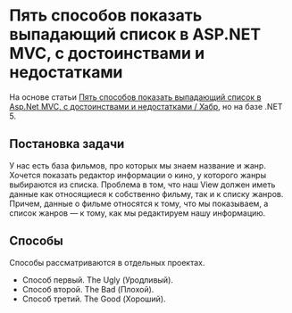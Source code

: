 # Пять способов показать выпадающий список в ASP.NET MVC, с достоинствами и недостатками

На основе статьи [Пять способов показать выпадающий список в Asp.Net MVC, с достоинствами и недостатками / Хабр](https://habr.com/ru/post/106370/),
но на базе .NET 5.

## Постановка задачи

У нас есть база фильмов, про которых мы знаем название и жанр. Хочется показать редактор информации о кино, у которого жанры выбираются из списка. Проблема в том, что наш View должен иметь данные как относящиеся к собственно фильму, так и к списку жанров. Причем, данные о фильме относятся к тому, что мы показываем, а список жанров — к тому, как мы редактируем нашу информацию.

## Способы

Способы рассматриваются в отдельных проектах.

* Способ первый. The Ugly (Уродливый).
* Способ второй. The Bad (Плохой).
* Способ третий. The Good (Хороший).
